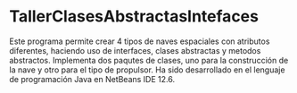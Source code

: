 # TallerClasesAbstractasIntefaces
Este programa permite crear 4 tipos de naves espaciales con atributos diferentes, haciendo uso de interfaces, clases abstractas y metodos abstractos.
Implementa dos paqutes de clases, uno para la construcción de la nave y otro para el tipo de propulsor.
Ha sido desarrollado en el lenguaje de programación Java en NetBeans IDE 12.6.
